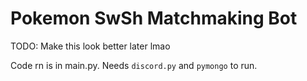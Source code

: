 # Pokemon SwSh Matchmaking Bot

TODO: Make this look better later lmao

Code rn is in main.py. Needs `discord.py` and `pymongo` to run.